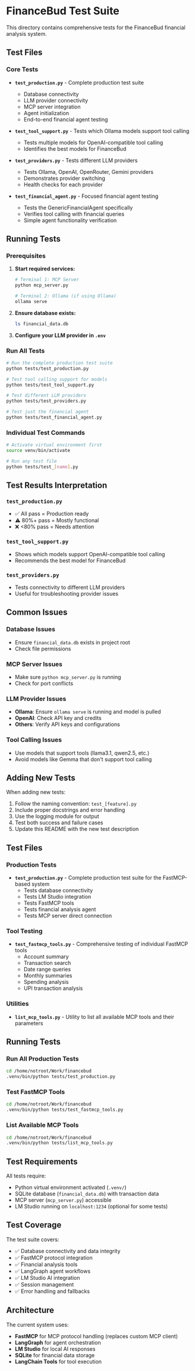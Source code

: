 # FinanceBud Test Suite

This directory contains comprehensive tests for the FinanceBud financial analysis system.

## Test Files

### Core Tests

- **`test_production.py`** - Complete production test suite
  - Database connectivity
  - LLM provider connectivity  
  - MCP server integration
  - Agent initialization
  - End-to-end financial agent testing

- **`test_tool_support.py`** - Tests which Ollama models support tool calling
  - Tests multiple models for OpenAI-compatible tool calling
  - Identifies the best models for FinanceBud

- **`test_providers.py`** - Tests different LLM providers
  - Tests Ollama, OpenAI, OpenRouter, Gemini providers
  - Demonstrates provider switching
  - Health checks for each provider

- **`test_financial_agent.py`** - Focused financial agent testing
  - Tests the GenericFinancialAgent specifically
  - Verifies tool calling with financial queries
  - Simple agent functionality verification

## Running Tests

### Prerequisites

1. **Start required services:**
   ```bash
   # Terminal 1: MCP Server
   python mcp_server.py
   
   # Terminal 2: Ollama (if using Ollama)
   ollama serve
   ```

2. **Ensure database exists:**
   ```bash
   ls financial_data.db
   ```

3. **Configure your LLM provider in `.env`**

### Run All Tests

```bash
# Run the complete production test suite
python tests/test_production.py

# Test tool calling support for models
python tests/test_tool_support.py

# Test different LLM providers
python tests/test_providers.py

# Test just the financial agent
python tests/test_financial_agent.py
```

### Individual Test Commands

```bash
# Activate virtual environment first
source venv/bin/activate

# Run any test file
python tests/test_[name].py
```

## Test Results Interpretation

### `test_production.py`
- ✅ All pass = Production ready
- ⚠️  80%+ pass = Mostly functional  
- ❌ <80% pass = Needs attention

### `test_tool_support.py`
- Shows which models support OpenAI-compatible tool calling
- Recommends the best model for FinanceBud

### `test_providers.py`
- Tests connectivity to different LLM providers
- Useful for troubleshooting provider issues

## Common Issues

### Database Issues
- Ensure `financial_data.db` exists in project root
- Check file permissions

### MCP Server Issues  
- Make sure `python mcp_server.py` is running
- Check for port conflicts

### LLM Provider Issues
- **Ollama**: Ensure `ollama serve` is running and model is pulled
- **OpenAI**: Check API key and credits
- **Others**: Verify API keys and configurations

### Tool Calling Issues
- Use models that support tools (llama3.1, qwen2.5, etc.)
- Avoid models like Gemma that don't support tool calling

## Adding New Tests

When adding new tests:

1. Follow the naming convention: `test_[feature].py`
2. Include proper docstrings and error handling
3. Use the logging module for output
4. Test both success and failure cases
5. Update this README with the new test description

## Test Files

### Production Tests
- **`test_production.py`** - Complete production test suite for the FastMCP-based system
  - Tests database connectivity
  - Tests LM Studio integration  
  - Tests FastMCP tools
  - Tests financial analysis agent
  - Tests MCP server direct connection

### Tool Testing
- **`test_fastmcp_tools.py`** - Comprehensive testing of individual FastMCP tools
  - Account summary
  - Transaction search
  - Date range queries
  - Monthly summaries
  - Spending analysis
  - UPI transaction analysis

### Utilities
- **`list_mcp_tools.py`** - Utility to list all available MCP tools and their parameters

## Running Tests

### Run All Production Tests
```bash
cd /home/notroot/Work/financebud
.venv/bin/python tests/test_production.py
```

### Test FastMCP Tools
```bash
cd /home/notroot/Work/financebud
.venv/bin/python tests/test_fastmcp_tools.py
```

### List Available MCP Tools
```bash
cd /home/notroot/Work/financebud
.venv/bin/python tests/list_mcp_tools.py
```

## Test Requirements

All tests require:
- Python virtual environment activated (`.venv/`)
- SQLite database (`financial_data.db`) with transaction data
- MCP server (`mcp_server.py`) accessible
- LM Studio running on `localhost:1234` (optional for some tests)

## Test Coverage

The test suite covers:
- ✅ Database connectivity and data integrity
- ✅ FastMCP protocol integration
- ✅ Financial analysis tools
- ✅ LangGraph agent workflows
- ✅ LM Studio AI integration
- ✅ Session management
- ✅ Error handling and fallbacks

## Architecture

The current system uses:
- **FastMCP** for MCP protocol handling (replaces custom MCP client)
- **LangGraph** for agent orchestration
- **LM Studio** for local AI responses
- **SQLite** for financial data storage
- **LangChain Tools** for tool execution
